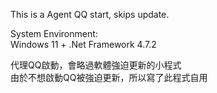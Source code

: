 This is a Agent QQ start, skips update.  
  
System Environment:  
Windows 11 + .Net Framework 4.7.2  
  
代理QQ啟動，會略過軟體強迫更新的小程式  
由於不想啟動QQ被強迫更新，所以寫了此程式自用  

